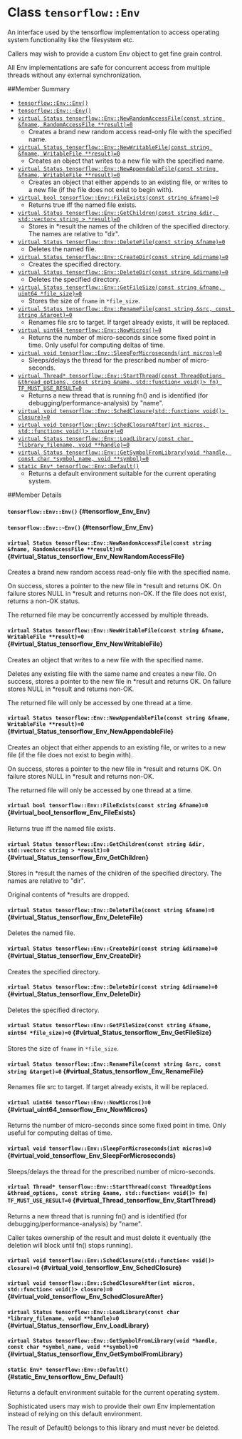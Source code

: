# Class `tensorflow::Env`

An interface used by the tensorflow implementation to access operating system functionality like the filesystem etc.

Callers may wish to provide a custom Env object to get fine grain control.

All Env implementations are safe for concurrent access from multiple threads without any external synchronization.

##Member Summary

* [`tensorflow::Env::Env()`](#tensorflow_Env_Env)
* [`tensorflow::Env::~Env()`](#tensorflow_Env_Env)
* [`virtual Status tensorflow::Env::NewRandomAccessFile(const string &fname, RandomAccessFile **result)=0`](#virtual_Status_tensorflow_Env_NewRandomAccessFile)
  * Creates a brand new random access read-only file with the specified name.
* [`virtual Status tensorflow::Env::NewWritableFile(const string &fname, WritableFile **result)=0`](#virtual_Status_tensorflow_Env_NewWritableFile)
  * Creates an object that writes to a new file with the specified name.
* [`virtual Status tensorflow::Env::NewAppendableFile(const string &fname, WritableFile **result)=0`](#virtual_Status_tensorflow_Env_NewAppendableFile)
  * Creates an object that either appends to an existing file, or writes to a new file (if the file does not exist to begin with).
* [`virtual bool tensorflow::Env::FileExists(const string &fname)=0`](#virtual_bool_tensorflow_Env_FileExists)
  * Returns true iff the named file exists.
* [`virtual Status tensorflow::Env::GetChildren(const string &dir, std::vector< string > *result)=0`](#virtual_Status_tensorflow_Env_GetChildren)
  * Stores in *result the names of the children of the specified directory. The names are relative to "dir".
* [`virtual Status tensorflow::Env::DeleteFile(const string &fname)=0`](#virtual_Status_tensorflow_Env_DeleteFile)
  * Deletes the named file.
* [`virtual Status tensorflow::Env::CreateDir(const string &dirname)=0`](#virtual_Status_tensorflow_Env_CreateDir)
  * Creates the specified directory.
* [`virtual Status tensorflow::Env::DeleteDir(const string &dirname)=0`](#virtual_Status_tensorflow_Env_DeleteDir)
  * Deletes the specified directory.
* [`virtual Status tensorflow::Env::GetFileSize(const string &fname, uint64 *file_size)=0`](#virtual_Status_tensorflow_Env_GetFileSize)
  * Stores the size of `fname` in `*file_size`.
* [`virtual Status tensorflow::Env::RenameFile(const string &src, const string &target)=0`](#virtual_Status_tensorflow_Env_RenameFile)
  * Renames file src to target. If target already exists, it will be replaced.
* [`virtual uint64 tensorflow::Env::NowMicros()=0`](#virtual_uint64_tensorflow_Env_NowMicros)
  * Returns the number of micro-seconds since some fixed point in time. Only useful for computing deltas of time.
* [`virtual void tensorflow::Env::SleepForMicroseconds(int micros)=0`](#virtual_void_tensorflow_Env_SleepForMicroseconds)
  * Sleeps/delays the thread for the prescribed number of micro-seconds.
* [`virtual Thread* tensorflow::Env::StartThread(const ThreadOptions &thread_options, const string &name, std::function< void()> fn) TF_MUST_USE_RESULT=0`](#virtual_Thread_tensorflow_Env_StartThread)
  * Returns a new thread that is running fn() and is identified (for debugging/performance-analysis) by "name".
* [`virtual void tensorflow::Env::SchedClosure(std::function< void()> closure)=0`](#virtual_void_tensorflow_Env_SchedClosure)
* [`virtual void tensorflow::Env::SchedClosureAfter(int micros, std::function< void()> closure)=0`](#virtual_void_tensorflow_Env_SchedClosureAfter)
* [`virtual Status tensorflow::Env::LoadLibrary(const char *library_filename, void **handle)=0`](#virtual_Status_tensorflow_Env_LoadLibrary)
* [`virtual Status tensorflow::Env::GetSymbolFromLibrary(void *handle, const char *symbol_name, void **symbol)=0`](#virtual_Status_tensorflow_Env_GetSymbolFromLibrary)
* [`static Env* tensorflow::Env::Default()`](#static_Env_tensorflow_Env_Default)
  * Returns a default environment suitable for the current operating system.

##Member Details

#### `tensorflow::Env::Env()` {#tensorflow_Env_Env}





#### `tensorflow::Env::~Env()` {#tensorflow_Env_Env}





#### `virtual Status tensorflow::Env::NewRandomAccessFile(const string &fname, RandomAccessFile **result)=0` {#virtual_Status_tensorflow_Env_NewRandomAccessFile}

Creates a brand new random access read-only file with the specified name.

On success, stores a pointer to the new file in *result and returns OK. On failure stores NULL in *result and returns non-OK. If the file does not exist, returns a non-OK status.

The returned file may be concurrently accessed by multiple threads.

#### `virtual Status tensorflow::Env::NewWritableFile(const string &fname, WritableFile **result)=0` {#virtual_Status_tensorflow_Env_NewWritableFile}

Creates an object that writes to a new file with the specified name.

Deletes any existing file with the same name and creates a new file. On success, stores a pointer to the new file in *result and returns OK. On failure stores NULL in *result and returns non-OK.

The returned file will only be accessed by one thread at a time.

#### `virtual Status tensorflow::Env::NewAppendableFile(const string &fname, WritableFile **result)=0` {#virtual_Status_tensorflow_Env_NewAppendableFile}

Creates an object that either appends to an existing file, or writes to a new file (if the file does not exist to begin with).

On success, stores a pointer to the new file in *result and returns OK. On failure stores NULL in *result and returns non-OK.

The returned file will only be accessed by one thread at a time.

#### `virtual bool tensorflow::Env::FileExists(const string &fname)=0` {#virtual_bool_tensorflow_Env_FileExists}

Returns true iff the named file exists.



#### `virtual Status tensorflow::Env::GetChildren(const string &dir, std::vector< string > *result)=0` {#virtual_Status_tensorflow_Env_GetChildren}

Stores in *result the names of the children of the specified directory. The names are relative to "dir".

Original contents of *results are dropped.

#### `virtual Status tensorflow::Env::DeleteFile(const string &fname)=0` {#virtual_Status_tensorflow_Env_DeleteFile}

Deletes the named file.



#### `virtual Status tensorflow::Env::CreateDir(const string &dirname)=0` {#virtual_Status_tensorflow_Env_CreateDir}

Creates the specified directory.



#### `virtual Status tensorflow::Env::DeleteDir(const string &dirname)=0` {#virtual_Status_tensorflow_Env_DeleteDir}

Deletes the specified directory.



#### `virtual Status tensorflow::Env::GetFileSize(const string &fname, uint64 *file_size)=0` {#virtual_Status_tensorflow_Env_GetFileSize}

Stores the size of `fname` in `*file_size`.



#### `virtual Status tensorflow::Env::RenameFile(const string &src, const string &target)=0` {#virtual_Status_tensorflow_Env_RenameFile}

Renames file src to target. If target already exists, it will be replaced.



#### `virtual uint64 tensorflow::Env::NowMicros()=0` {#virtual_uint64_tensorflow_Env_NowMicros}

Returns the number of micro-seconds since some fixed point in time. Only useful for computing deltas of time.



#### `virtual void tensorflow::Env::SleepForMicroseconds(int micros)=0` {#virtual_void_tensorflow_Env_SleepForMicroseconds}

Sleeps/delays the thread for the prescribed number of micro-seconds.



#### `virtual Thread* tensorflow::Env::StartThread(const ThreadOptions &thread_options, const string &name, std::function< void()> fn) TF_MUST_USE_RESULT=0` {#virtual_Thread_tensorflow_Env_StartThread}

Returns a new thread that is running fn() and is identified (for debugging/performance-analysis) by "name".

Caller takes ownership of the result and must delete it eventually (the deletion will block until fn() stops running).

#### `virtual void tensorflow::Env::SchedClosure(std::function< void()> closure)=0` {#virtual_void_tensorflow_Env_SchedClosure}





#### `virtual void tensorflow::Env::SchedClosureAfter(int micros, std::function< void()> closure)=0` {#virtual_void_tensorflow_Env_SchedClosureAfter}





#### `virtual Status tensorflow::Env::LoadLibrary(const char *library_filename, void **handle)=0` {#virtual_Status_tensorflow_Env_LoadLibrary}





#### `virtual Status tensorflow::Env::GetSymbolFromLibrary(void *handle, const char *symbol_name, void **symbol)=0` {#virtual_Status_tensorflow_Env_GetSymbolFromLibrary}





#### `static Env* tensorflow::Env::Default()` {#static_Env_tensorflow_Env_Default}

Returns a default environment suitable for the current operating system.

Sophisticated users may wish to provide their own Env implementation instead of relying on this default environment.

The result of Default() belongs to this library and must never be deleted.
